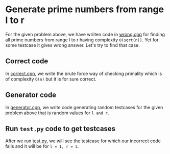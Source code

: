# Generate prime numbers from range l to r

For the given problem above, we have wriiten code in [wrong.cpp](https://github.com/dush1729/Auto-Tester/blob/master/sample/wrong.cpp) for finding all prime numbers from range l to r having complexity `O(sqrt(n))`. Yet for some testcase it gives wrong answer. Let's try to find that case.

## Correct code

In [correct.cpp](https://github.com/dush1729/Auto-Tester/blob/master/sample/correct.cpp), we write the brute force way of checking primality which is of complexity `O(n)` but it is for sure correct.

## Generator code

In [generator.cpp](https://github.com/dush1729/Auto-Tester/blob/master/sample/generator.cpp), we write code generating random testcases for the given problem above that is random values for `l and r`.

## Run `test.py` code to get testcases

After we run [test.py](https://github.com/dush1729/Auto-Tester/blob/master/test.py), we will see the testcase for which our incorrect code fails and it will be for `l = 1, r = 3`.
